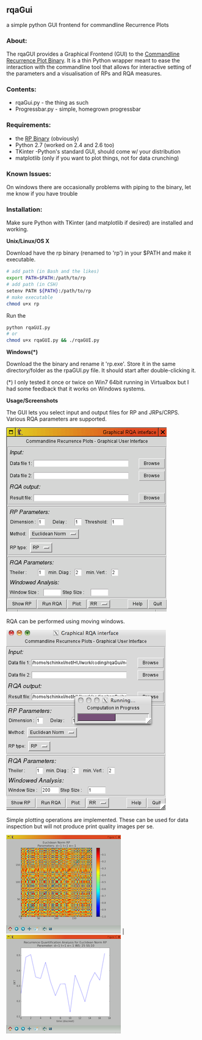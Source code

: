 ## rqaGui
 a simple python GUI frontend for commandline Recurrence Plots

### About:

The rqaGUI provides a Graphical Frontend (GUI) to the [Commandline Recurrence Plot Binary](http://tocsy.pik-potsdam.de/commandline-rp.php). It is a thin Python wrapper meant to ease the interaction with the commandline tool that allows for interactive setting of the parameters and a visualisation of RPs and RQA measures.

### Contents:

  * rqaGui.py - the thing as such
  * Progressbar.py - simple, homegrown progressbar

### Requirements:

  * the [RP Binary](http://tocsy.pik-potsdam.de/commandline-rp.php) (obviously)
  * Python 2.7 (worked on 2.4 and 2.6 too)
  * TKinter -Python's  standard GUI, should come w/ your distribution
  * matplotlib (only if you want to plot things, not  for data crunching)

### Known Issues:

On windows there are occasionally problems with piping to the binary, let me know if you have trouble

### Installation:

Make sure  Python with TKinter (and matplotlib if desired) are installed and working.

**Unix/Linux/OS X**

Download have the rp binary (renamed to 'rp') in your $PATH and make it executable.

```sh
# add path (in Bash and the likes)
export PATH=$PATH:/path/to/rp
# add path (in CSH)
setenv PATH ${PATH}:/path/to/rp
# make executable
chmod u+x rp
```

Run the
```sh
python rqaGUI.py
# or
chmod u+x rqaGUI.py && ./rqaGUI.py
```

**Windows(*)**

Download the the binary and rename it  'rp.exe'. Store it in the  same directory/folder as the rpaGUI.py file. It should start after double-clicking it.

(*) I only tested it once or twice on Win7 64bit running in  Virtualbox but I had some feedback that it works on Windows systems.

**Usage/Screenshots**

The GUI lets you  select input and output files for RP and JRPs/CRPS. Various RQA parameters are supported.

![Startup](img/rqaGUI01.png)

RQA can be performed using moving windows.

![Crunch data w/ shifting windows ](img/rqaGUI04.png)

Simple plotting operations are implemented. These can be used for data inspection but will not produce print quality images per se.

![RPs/CRPs/JRPs and distance matrices](img/rqaGUI02.png) | ![Plot RQA measures](img/rqaGUI03.png)







